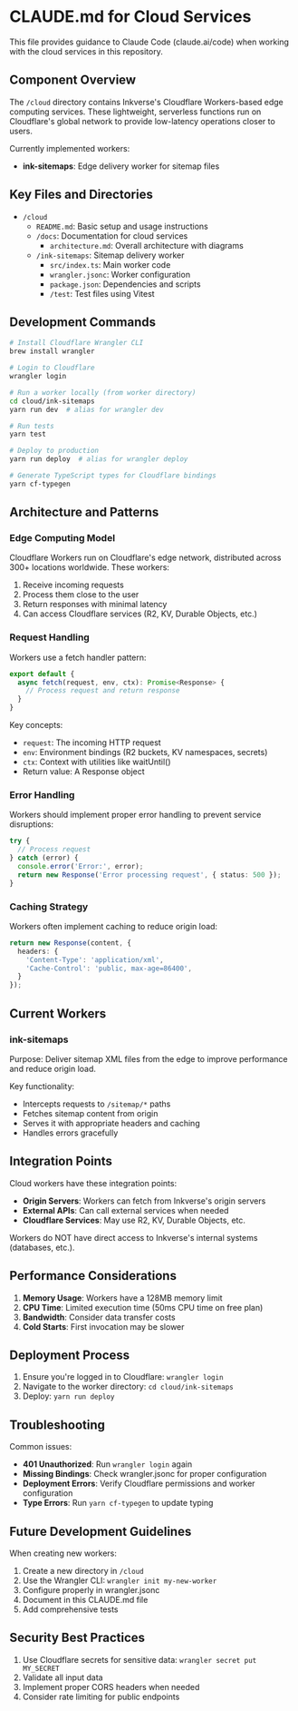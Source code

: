 # CLAUDE.md for Cloud Services

This file provides guidance to Claude Code (claude.ai/code) when working with the cloud services in this repository.

## Component Overview

The `/cloud` directory contains Inkverse's Cloudflare Workers-based edge computing services. These lightweight, serverless functions run on Cloudflare's global network to provide low-latency operations closer to users.

Currently implemented workers:
- **ink-sitemaps**: Edge delivery worker for sitemap files

## Key Files and Directories

- `/cloud`
  - `README.md`: Basic setup and usage instructions
  - `/docs`: Documentation for cloud services
    - `architecture.md`: Overall architecture with diagrams
  - `/ink-sitemaps`: Sitemap delivery worker
    - `src/index.ts`: Main worker code
    - `wrangler.jsonc`: Worker configuration
    - `package.json`: Dependencies and scripts
    - `/test`: Test files using Vitest

## Development Commands

```bash
# Install Cloudflare Wrangler CLI
brew install wrangler

# Login to Cloudflare
wrangler login

# Run a worker locally (from worker directory)
cd cloud/ink-sitemaps
yarn run dev  # alias for wrangler dev

# Run tests
yarn test

# Deploy to production
yarn run deploy  # alias for wrangler deploy

# Generate TypeScript types for Cloudflare bindings
yarn cf-typegen
```

## Architecture and Patterns

### Edge Computing Model

Cloudflare Workers run on Cloudflare's edge network, distributed across 300+ locations worldwide. These workers:

1. Receive incoming requests
2. Process them close to the user
3. Return responses with minimal latency
4. Can access Cloudflare services (R2, KV, Durable Objects, etc.)

### Request Handling

Workers use a fetch handler pattern:
```typescript
export default {
  async fetch(request, env, ctx): Promise<Response> {
    // Process request and return response
  }
}
```

Key concepts:
- `request`: The incoming HTTP request
- `env`: Environment bindings (R2 buckets, KV namespaces, secrets)
- `ctx`: Context with utilities like waitUntil()
- Return value: A Response object

### Error Handling

Workers should implement proper error handling to prevent service disruptions:
```typescript
try {
  // Process request
} catch (error) {
  console.error('Error:', error);
  return new Response('Error processing request', { status: 500 });
}
```

### Caching Strategy

Workers often implement caching to reduce origin load:
```typescript
return new Response(content, {
  headers: {
    'Content-Type': 'application/xml',
    'Cache-Control': 'public, max-age=86400',
  }
});
```

## Current Workers

### ink-sitemaps

Purpose: Deliver sitemap XML files from the edge to improve performance and reduce origin load.

Key functionality:
- Intercepts requests to `/sitemap/*` paths
- Fetches sitemap content from origin
- Serves it with appropriate headers and caching
- Handles errors gracefully

## Integration Points

Cloud workers have these integration points:
- **Origin Servers**: Workers can fetch from Inkverse's origin servers
- **External APIs**: Can call external services when needed
- **Cloudflare Services**: May use R2, KV, Durable Objects, etc.

Workers do NOT have direct access to Inkverse's internal systems (databases, etc.).

## Performance Considerations

1. **Memory Usage**: Workers have a 128MB memory limit
2. **CPU Time**: Limited execution time (50ms CPU time on free plan)
3. **Bandwidth**: Consider data transfer costs
4. **Cold Starts**: First invocation may be slower

## Deployment Process

1. Ensure you're logged in to Cloudflare: `wrangler login`
2. Navigate to the worker directory: `cd cloud/ink-sitemaps`
3. Deploy: `yarn run deploy`

## Troubleshooting

Common issues:
- **401 Unauthorized**: Run `wrangler login` again
- **Missing Bindings**: Check wrangler.jsonc for proper configuration
- **Deployment Errors**: Verify Cloudflare permissions and worker configuration
- **Type Errors**: Run `yarn cf-typegen` to update typing

## Future Development Guidelines

When creating new workers:
1. Create a new directory in `/cloud`
2. Use the Wrangler CLI: `wrangler init my-new-worker`
3. Configure properly in wrangler.jsonc
4. Document in this CLAUDE.md file
5. Add comprehensive tests

## Security Best Practices

1. Use Cloudflare secrets for sensitive data: `wrangler secret put MY_SECRET`
2. Validate all input data
3. Implement proper CORS headers when needed
4. Consider rate limiting for public endpoints